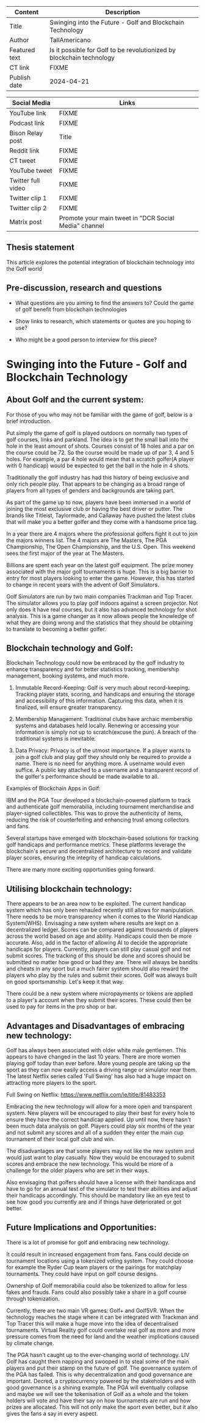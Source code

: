 | Content | Description |
|---|---|
| Title               | Swinging into the Future - Golf and Blockchain Technology |
| Author              | TallAmericano |
| Featured text       | Is it possible for Golf to be revolutionized by blockchain technology |
| CT link             | FIXME |
| Publish date        | 2024-04-21 |

| Social Media | Links |
|---|---|
| YouTube link        | FIXME |
| Podcast link        | FIXME |
| Bison Relay post    | Title |
| Reddit link         | FIXME |
| CT tweet            | FIXME |
| YouTube tweet       | FIXME |
| Twitter full video  | FIXME |
| Twitter clip 1      | FIXME |
| Twitter clip 2      | FIXME |
| Matrix post         | Promote your main tweet in "DCR Social Media" channel |


## Thesis statement

This article explores the potential integration of blockchain technology into the Golf world


## Pre-discussion, research and questions

* What questions are you aiming to find the answers to?
  Could the game of golf benefit from blockchain technologies
  
* Show links to research, which statements or quotes are you hoping to use?
  
* Who might be a good person to interview for this piece?



# Swinging into the Future - Golf and Blockchain Technology

## About Golf and the current system:

For those of you who may not be familiar with the game of golf, below is a brief introduction.

Put simply the game of golf is played outdoors on normally two types of golf courses, links and parkland. The idea is to get the small ball into the hole in the least amount of shots. Courses consist of 18 holes and a par on the course could be 72. So the course would be made up of par 3, 4 and 5 holes. For example, a par 4 hole would mean that a scratch golfer(A player with 0 handicap) would be expected to get the ball in the hole in 4 shots.

Traditionally the golf industry has had this history of being exclusive and only rich people play. That appears to be changing as a broad range of players from all types of genders and backgrounds are taking part.

As part of the game up to now, players have been immersed in a world of joining the most exclusive club or having the best driver or putter. The brands like Titleist, Taylormade, and Callaway have pushed the latest clubs that will make you a better golfer and they come with a handsome price tag.

In a year there are 4 majors where the professional golfers fight it out to join the majors winners list. The 4 majors are The Masters, The PGA Championship, The Open Championship, and the U.S. Open. This weekend sees the first major of the year at The Masters.

Billions are spent each year on the latest golf equipment. The prize money associated with the major golf tournaments is huge. This is a big barrier to entry for most players looking to enter the game. However, this has started to change in recent years with the advent of Golf Simulators.

Golf Simulators are run by two main companies Trackman and Top Tracer. The simulator allows you to play golf indoors against a screen projector. Not only does it have real courses, but it also has advanced technology for shot analysis. This is a game changer as it now allows people the knowledge of what they are doing wrong and the statistics that they should be obtaining to translate to becoming a better golfer.

## Blockchain technology and Golf:

Blockchain Technology could now be embraced by the golf industry to enhance transparency and for better statistics tracking, membership management, booking systems, and much more.

1. Immutable Record-Keeping: Golf is very much about record-keeping. Tracking player stats, scoring, and handicaps and ensuring the storage and accessibility of this information. Capturing this data, when it is finalized, will ensure greater transparency.

2. Membership Management: Traditional clubs have archaic membership systems and databases held locally. Renewing or accessing your information is simply not up to scratch(excuse the pun). A breach of the traditional systems is inevitable.

3. Data Privacy: Privacy is of the utmost importance. If a player wants to join a golf club and play golf they should only be required to provide a name. There is no need for anything more. A username would even suffice. A public key attached to a username and a transparent record of the golfer's performance should be made available to all.

Examples of Blockchain Apps in Golf:

IBM and the PGA Tour developed a blockchain-powered platform to track and authenticate golf memorabilia, including tournament merchandise and player-signed collectibles. This was to prove the authenticity of items, reducing the risk of counterfeiting and enhancing trust among collectors and fans.

Several startups have emerged with blockchain-based solutions for tracking golf handicaps and performance metrics. These platforms leverage the blockchain's secure and decentralized architecture to record and validate player scores, ensuring the integrity of handicap calculations.

There are many more exciting opportunities going forward.

## Utilising blockchain technology:

There appears to be an area now to be exploited. The current handicap system which has only been rehauled recently still allows for manipulation. There needs to be more transparency when it comes to the World Handicap System(WHS). Envisaging a new system where results are kept on a decentralized ledger. Scores can be compared against thousands of players across the world based on age and ability. Handicaps could then be more accurate. Also, add in the factor of allowing AI to decide the appropriate handicaps for players. Currently, players can still play casual golf and not submit scores. The tracking of this should be done and scores should be submitted no matter how good or bad they are. There will always be bandits and cheats in any sport but a much fairer system should also reward the players who play by the rules and submit their scores. Golf was always built on good sportsmanship. Let's keep it that way.

There could be a new system where micropayments or tokens are applied to a player's account when they submit their scores. These could then be used to pay for items in the pro shop or bar. 

## Advantages and Disadvantages of embracing new technology:

Golf has always been associated with older white male gentlemen. This appears to have changed in the last 10 years. There are more women playing golf today than ever before. More young people are taking up the sport as they can now easily access a driving range or simulator near them. The latest Netflix series called 'Full Swing' has also had a huge impact on attracting more players to the sport.

Full Swing on Netflix:
https://www.netflix.com/ie/title/81483353 

Embracing the new technology will allow for a more open and transparent system. New players will be encouraged to play their best for every hole to ensure they have the correct handicap applied. Up until now, there hasn't been much data analysis on golf. Players could play six months of the year and not submit any scores and all of a sudden they enter the main cup tournament of their local golf club and win. 

The disadvantages are that some players may not like the new system and would just want to play casually. Now they would be encouraged to submit scores and embrace the new technology. This would be more of a challenge for the older players who are set in their ways.

Also envisaging that golfers should have a license with their handicaps and have to go for an annual test of the simulator to test their abilities and adjust their handicaps accordingly. This should be mandatory like an eye test to see how good you currently are and if things have deteriorated or got better. 

## Future Implications and Opportunities:

There is a lot of promise for golf and embracing new technology.

It could result in increased engagement from fans. Fans could decide on tournament locations using a tokenized voting system. They could choose for example the Ryder Cup team players or the pairings for matchplay tournaments. They could have input on golf course designs.

Ownership of Golf memorabilia could also be tokenized to allow for less fakes and frauds. Fans could also possibly take a share in a golf course through tokenization.

Currently, there are two main VR games: Golf+ and Golf5VR. When the technology reaches the stage where it can be integrated with Trackman and Top Tracer this will make a huge move into the idea of decentralised tournaments. Virtual Reality golf could overtake real golf as more and more pressure comes from the need for land and the weather implications caused by climate change.

The PGA hasn't caught up to the ever-changing world of technology. LIV Golf has caught them napping and swooped in to steal some of the main players and put their stamp on the future of golf. The governance system of the PGA has failed. This is why decentralization and good governance are important. Decred, a cryptocurrency powered by the stakeholders and with good governance is a shining example. The PGA will eventually collapse and maybe we will see the tokenisation of Golf as a whole and the token holders will vote and have their say on how tournaments are run and how prizes are allocated. This will not only make the sport even better, but it also gives the fans a say in every aspect.

